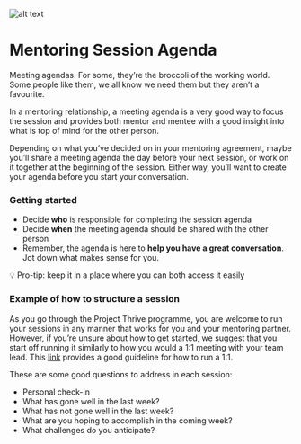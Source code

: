 ![alt text](https://increscotech.com/_next/static/images/logo-dark-692f2e4b1db92d8749d96ba04bcfb42d.svg)

# Mentoring Session Agenda

Meeting agendas. For some, they’re the broccoli of the working world. Some people like them, we all know we need them but they aren’t a favourite.&#x20;

In a mentoring relationship, a meeting agenda is a very good way to focus the session and provides both mentor and mentee with a good insight into what is top of mind for the other person.&#x20;

Depending on what you’ve decided on in your mentoring agreement, maybe you’ll share a meeting agenda the day before your next session, or work on it together at the beginning of the session. Either way, you’ll want to create your agenda before you start your conversation.

### Getting started <a href="#getting-started" id="getting-started"></a>

- Decide **who** is responsible for completing the session agenda
- Decide **when** the meeting agenda should be shared with the other person
- Remember, the agenda is here to **help you have a great conversation**. Jot down what makes sense for you.

💡 Pro-tip: keep it in a place where you can both access it easily

### Example of how to structure a session <a href="#example-of-how-to-structure-a-session" id="example-of-how-to-structure-a-session"></a>

As you go through the Project Thrive programme, you are welcome to run your sessions in any manner that works for you and your mentoring partner. However, if you’re unsure about how to get started, we suggest that you start off running it similarly to how you would a 1:1 meeting with your team lead. This [link](https://github.com/Incresco/engineering_playbook/blob/main/Manager%20Playbook/1%20on%201%20Guide.md) provides a good guideline for how to run a 1:1.

These are some good questions to address in each session:

- Personal check-in
- What has gone well in the last week?
- What has not gone well in the last week?
- What are you hoping to accomplish in the coming week?
- What challenges do you anticipate?

​
